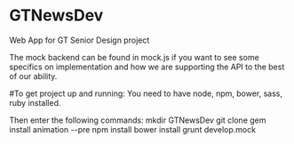 # GTNewsDev
Web App for GT Senior Design project

The mock backend can be found in mock.js if you want to see some specifics on implementation and how we are supporting the API to the best of our ability.

#To get project up and running:
You need to have node, npm, bower, sass, ruby installed.

Then enter the following commands:
mkdir GTNewsDev
git clone
gem install animation --pre
npm install
bower install
grunt develop.mock

